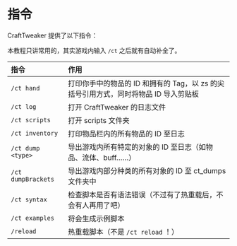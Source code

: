 # 指令

CraftTweaker 提供了以下指令：

本教程只讲常用的，其实游戏内输入 `/ct` 之后就有自动补全了。

| 指令 | 作用 |
| :--- | :--- |
| `/ct hand` | 打印你手中的物品的 ID 和拥有的 Tag，以 zs 的尖括号引用方式，同时将物品 ID 导入剪贴板 |
| `/ct log` | 打开 CraftTweaker 的日志文件 |
| `/ct scripts` | 打开 scripts 文件夹 |
| `/ct inventory` | 打印物品栏内的所有物品的 ID 至日志 |
| `/ct dump <type>` | 导出游戏内所有特定的对象的 ID 至日志（如物品、流体、buff……） |
| `/ct dumpBrackets` | 导出游戏内部分种类的所有对象的 ID 至 ct\_dumps 文件夹中 |
| `/ct syntax` | 检查脚本是否有语法错误（不过有了热重载后，不会有人再用了吧） |
| `/ct examples` | 将会生成示例脚本 |
| `/reload` | 热重载脚本（不是 `/ct reload` ！） |
